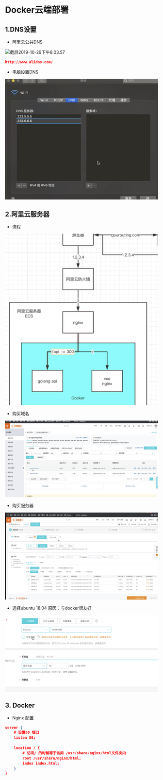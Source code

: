 # Docker云端部署

## 1.DNS设置

- 阿里云公共DNS

![截屏2019-10-29下午8.03.57](/Users/facebook/Desktop/截屏2019-10-29下午8.03.57.png)

```json
http://www.alidns.com/
```
- 电脑设置DNS


![截屏2019-10-29下午8.02.28](截屏2019-10-29下午8.02.28.png)



## 2.阿里云服务器

- 流程

![截屏2019-10-29下午8.08.04](截屏2019-10-29下午8.08.04.png)



- 购买域名

![截屏2019-10-29下午8.10.27](截屏2019-10-29下午8.10.27.png)

- 购买服务器

![截屏2019-10-29下午8.12.19](截屏2019-10-29下午8.12.19.png)

- 选择ubuntu 18.04  原因：与docker很友好

![截屏2019-10-29下午8.16.49](截屏2019-10-29下午8.16.49.png)

## 3. Docker

- Nginx 配置

```json
server {
    # 设置80 端口
    listen 80;

    location / {
        # 访问/ 的时候等于访问 /usr/share/nginx/html文件夹内
        root /usr/share/nginx/html;
        index index.html;
    }
}
```

